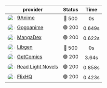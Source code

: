 | **provider** | **Status** | **Time** |
|:--------:|:------:|:----:|
| <div style="float: left; display: flex;" > <img style="border-radius: 50%; margin-right: 7px" src="https://d1nxzqpcg2bym0.cloudfront.net/google_play/com.my.nineanime/87b2fe48-9c36-11eb-8292-21241b1c199b/128x128" width="25" height="25"><a style="text-align: center;" href="https://9anime.to">9Anime</a> </div> | 🔴 500 | 0s |
|  <div style="float: left; display: flex;" > <img style="border-radius: 50%; margin-right: 7px" src="https://i0.wp.com/cloudfuji.com/wp-content/uploads/2021/12/gogoanime.png?fit=300%2C400&ssl=1" width="25" height="25"><a style="text-align: center;" href="https://gogoanime.gg">Gogoanime</a> </div>  | 🟢 200 | 0.649s |
|  <div style="float: left; display: flex;" > <img style="border-radius: 50%; margin-right: 7px" src="https://nitter.net/pic/pbs.twimg.com%2Fprofile_images%2F1391016345714757632%2Fxbt_jW78.jpg" width="25" height="25"><a style="text-align: center;" href="https://mangadex.org">MangaDex</a> </div>  | 🟢 200 | 0.622s |
| <div style="float: left; display: flex;" > <img style="border-radius: 50%; margin-right: 7px" src="https://f-droid.org/repo/com.manuelvargastapia.libgen/en-US/icon_TP2ezvMwW5ovE-wixagF1WCThMUohX3T_kzYhuZQ8aY=.png" width="25" height="25"><a style="text-align: center;" href="http://libgen">Libgen</a> </div> | 🔴 500 | 0s |
|  <div style="float: left; display: flex;" > <img style="border-radius: 50%; margin-right: 7px" src="https://scontent-lga3-1.xx.fbcdn.net/v/t31.18172-8/10923821_1548503832063793_2041220008970231476_o.png?_nc_cat=102&ccb=1-7&_nc_sid=09cbfe&_nc_ohc=aQyuLlPZtQAAX8dJviD&_nc_ht=scontent-lga3-1.xx&oh=00_AT_yPS4uuNDGirSqXnTwl2VGS9leFv4-Ujt7l6l5_FZeLw&oe=62D00D68" width="25" height="25"><a style="text-align: center;" href="https://getcomics.info/">GetComics</a> </div>  | 🟢 200 | 3.64s |
|  <div style="float: left; display: flex;" > <img style="border-radius: 50%; margin-right: 7px" src="https://i.imgur.com/RDPjbc6.png" width="25" height="25"><a style="text-align: center;" href="https://readlightnovels.net">Read Light Novels</a> </div>  | 🟢 200 | 0.858s |
|  <div style="float: left; display: flex;" > <img style="border-radius: 50%; margin-right: 7px" src="https://img.flixhq.to/xxrz/400x400/100/ab/5f/ab5f0e1996cc5b71919e10e910ad593e/ab5f0e1996cc5b71919e10e910ad593e.png" width="25" height="25"><a style="text-align: center;" href="https://flixhq.to">FlixHQ</a> </div>  | 🟢 200 | 0.423s |
